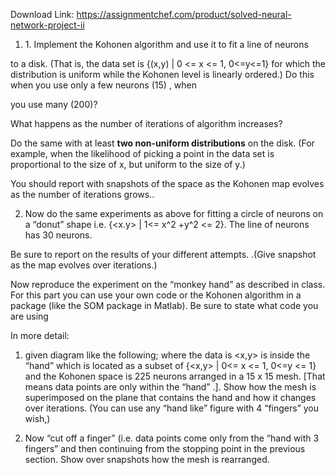 Download Link: https://assignmentchef.com/product/solved-neural-network-project-ii
<br>



<ol>

 <li>1. Implement the Kohonen algorithm and use it to fit a line of neurons</li>

</ol>

to a disk.  (That is, the data set is {(x,y) |  0 &lt;= x &lt;= 1, 0&lt;=y&lt;=1} for  which the distribution is uniform while the Kohonen level is linearly ordered.) Do this when you use only a few neurons (15) , when

you use many (200)?




What happens as the number of iterations of algorithm increases?




Do the same with at least <strong>two non-uniform distributions</strong> on the disk.  (For example, when the likelihood of picking a point in the data set is proportional to the size of x, but uniform to the size of y.)




You should report with snapshots of the space as the Kohonen map evolves as the number of iterations grows..




<ol start="2">

 <li>Now do the same experiments as above for fitting a circle of neurons on a “donut” shape i.e. {&lt;x.y&gt; | 1&lt;= x^2 +y^2 &lt;= 2}. The line of neurons has 30 neurons.</li>

</ol>

Be sure to report on the results of your different attempts. .(Give snapshot as the map evolves over iterations.)

Now reproduce the experiment on the “monkey hand” as described in class.  For this part you can use your own code or the Kohonen algorithm in a package (like the SOM package in Matlab).   Be sure to state what code you are using

In more detail:




<ol>

 <li>given diagram like the following; where the data is &lt;x,y&gt; is inside the “hand” which is located as a subset of {&lt;x,y&gt; |  0&lt;= x &lt;= 1,  0&lt;=y &lt;= 1} and the Kohonen space is 225 neurons arranged in a 15 x 15 mesh.   [That means data points are only within the “hand” .].  Show how the mesh is superimposed on the plane that contains the hand and how it changes over iterations.    (You can use any “hand like” figure  with 4 “fingers” you wish,)</li>

</ol>




<ol start="2">

 <li>Now “cut off a finger” (i.e. data points come only from the “hand with 3 fingers” and then continuing from the stopping point in the previous section. Show over snapshots how the mesh is rearranged.</li>

</ol>